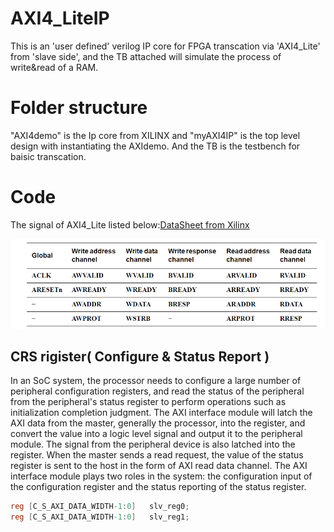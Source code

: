 # AXI4_LiteIP
This is an 'user defined' verilog IP core for FPGA transcation via 'AXI4_Lite' from 'slave side', and the TB attached will simulate the process of write&read of a RAM.
# Folder structure
"AXI4demo" is the Ip core from XILINX and "myAXI4IP" is the top level design with instantiating the AXIdemo.
And the TB is the testbench for baisic transcation.

# Code 
 The signal of AXI4_Lite listed below:[DataSheet from Xilinx](https://forums.xilinx.com/t5/Design-and-Debug-Techniques-Blog/AXI-Basics-5-Create-an-AXI4-Lite-Sniffer-IP-to-use-in-Xilinx/ba-p/1064306)
 
![image](https://github.com/keyonhome/AXI4_LiteIP/blob/master/img/Liteport.png)

## CRS rigister( Configure & Status Report )
  In an SoC system, the processor needs to configure a large number of peripheral configuration registers, and read the status of the peripheral from the peripheral's status register to perform operations such as initialization completion judgment.
  The AXI interface module will latch the AXI data from the master, generally the processor, into the register, and convert the value into a logic level signal and output it to the peripheral module. The signal from the peripheral device is also latched into the register. When the master sends a read request, the value of the status register is sent to the host in the form of AXI read data channel. The AXI interface module plays two roles in the system: the configuration input of the configuration register and the status reporting of the status register.
``` Verilog
reg [C_S_AXI_DATA_WIDTH-1:0]   slv_reg0;
reg [C_S_AXI_DATA_WIDTH-1:0]   slv_reg1;
```
